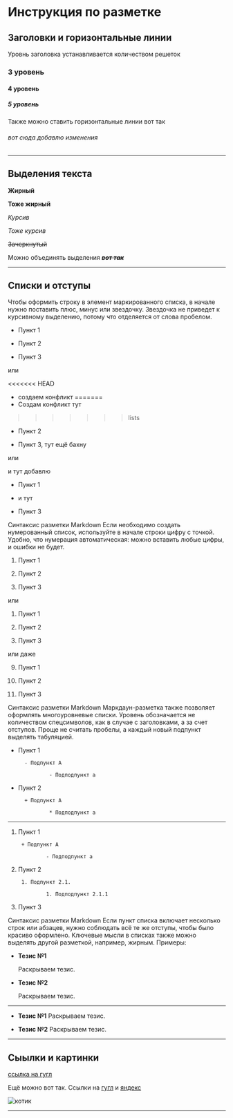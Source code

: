 # Инструкция по разметке
## Заголовки и горизонтальные линии
Уровнь заголовка устанавливается количеством решеток
### 3 уровень
#### 4 уровень
##### 5 уровень
Также можно ставить горизонтальные линии вот так

###### вот сюда добавлю изменения 

---
## Выделения текста
__Жирный__

**Тоже жирный**

*Курсив*

_Тоже курсив_

~~Зачеркнутый~~

Можно объединять выделения __*~~вот так~~*__

___
## Списки и отступы
Чтобы оформить строку в элемент маркированного списка, в начале нужно поставить плюс, минус или звездочку. Звездочка не приведет к курсивному выделению, потому что отделяется от слова пробелом.

- Пункт 1

- Пункт 2

- Пункт 3

или

<<<<<<< HEAD
+ создаем конфликт
=======
+ Создам конфликт тут
>>>>>>> lists

+ Пункт 2

+ Пункт 3, тут ещё бахну

или

и тут добавлю

* Пункт 1

* и тут

* Пункт 3

Синтаксис разметки Markdown
Если необходимо создать нумерованный список, используйте в начале строки цифру с точкой. Удобно, что нумерация автоматическая: можно вставить любые цифры, и ошибки не будет.

1. Пункт 1

2. Пункт 2

3. Пункт 3

или

1. Пункт 1

1. Пункт 2

1. Пункт 3

или даже

9. Пункт 1

5. Пункт 2

1. Пункт 3

Синтаксис разметки Markdown
Маркдаун-разметка также позволяет оформлять многоуровневые списки. Уровень обозначается не количеством спецсимволов, как в случае с заголовками, а за счет отступов. Проще не считать пробелы, а каждый новый подпункт выделять табуляцией.

- Пункт 1

        - Подпункт A

                - Подподпункт a

- Пункт 2

        + Подпункт A

                * Подподпункт a

---

1. Пункт 1

        + Подпункт A

                - Подподпункт a

2. Пункт 2

        1. Подпункт 2.1.

                1. Подподпункт 2.1.1

3. Пункт 3

Синтаксис разметки Markdown
Если пункт списка включает несколько строк или абзацев, нужно соблюдать всё те же отступы, чтобы было красиво оформлено. Ключевые мысли в списках также можно выделять другой разметкой, например, жирным. Примеры:

* __Тезис №1__

    Раскрываем тезис.

* __Тезис №2__

    Раскрываем тезис.

---

* __Тезис №1__ Раскрываем тезис.

* __Тезис №2__ Раскрываем тезис.

___
## Сыылки и картинки
[ссылка на гугл](https://www.google.com/)

Ещё можно вот так.
Ссылки на [гугл][1] и [яндекс][2]

[tt-blog-link]: /blog "Блог про интернет-маркетинг"

[1]: google.com 'Сайт Google'

[2]: yandex.ru (Сайт «Яндекса»)

![котик](kotik.jpg)
___